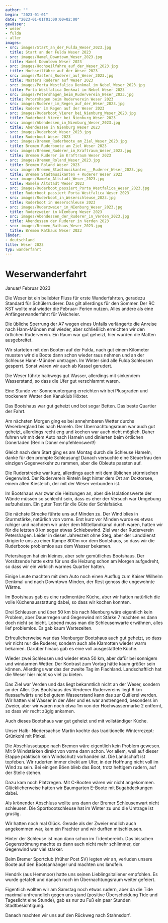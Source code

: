 ```yaml
---
author: ""
begin: "2023-01-01"
date: "2023-01-01T01:00:00+02:00"
gewässer:
- weser
- fulda
- aller
images:
- src: images/Start_an_der_Fulda_Weser_2023.jpg
  title: Start an der Fulda Weser 2023
- src: images/Hamel_Downtown_Weser_2023.jpg
  title: Hamel Downtown Weser 2023
- src: images/Hochseilfahre_auf_der_Weser_2023.jpg
  title: Hochseilfähre auf der Weser 2023
- src: images/Masters_Ruderer_auf_Weser_2023.jpg
  title: Masters Ruderer auf Weser 2023
- src: images/Porta_Westfalica_Denkmal_im_Nebel_Weser_2023.jpg
  title: Porta Westfalica Denkmal im Nebel Weser 2023
- src: images/Petershagen_beim_Ruderverein_Weser_2023.jpg
  title: Petershagen beim Ruderverein Weser 2023
- src: images/Ruderer_im_Regen_auf_der_Weser_2023.jpg
  title: Ruderer im Regen auf der Weser 2023
- src: images/Ruderboot_Vierer_bei_Nienburg_Weser_2023.jpg
  title: Ruderboot Vierer bei Nienburg Weser 2023
- src: images/Abendessen_in_Nienburg_Weser_2023.jpg
  title: Abendessen in Nienburg Weser 2023
- src: images/Ruderboot_Weser_2023.jpg
  title: Ruderboot Weser 2023
- src: images/Bremen_Ruderboote_am_Ziel_Weser_2023.jpg
  title: Bremen Ruderboote am Ziel Weser 2023
- src: images/Bremen_Ruderer_im_Kraftraum_Weser_2023.jpg
  title: Bremen Ruderer im Kraftraum Weser 2023
- src: images/Bremen_Roland_Weser_2023.jpg
  title: Bremen Roland Weser 2023
- src: images/Bremen_Stadtmusikanten___Ruderer_Weser_2023.jpg
  title: Bremen Stadtmusikanten + Ruderer Weser 2023
- src: images/Hameln_Altstadt_Weser_2023.jpg
  title: Hameln Altstadt Weser 2023
- src: images/Ruderboot_passiert_Porta_Westfalica_Weser_2023.jpg
  title: Ruderboot passiert Porta Westfalica Weser 2023
- src: images/Ruderboot_in_Weserschleuse_2023.jpg
  title: Ruderboot in Weserschleuse 2023
- src: images/Ruderzweier_in_NIenburg_Weser_2023.jpg
  title: Ruderzweier in NIenburg Weser 2023
- src: images/Abendessen_der_Ruderer_in_Verden_2023.jpg
  title: Abendessen der Ruderer in Verden 2023
- src: images/Bremen_Rathaus_Weser_2023.jpg
  title: Bremen Rathaus Weser 2023
länder:
- deutschland
title: Weser 2023
typ: wanderfahrt
---
```



# Weserwanderfahrt


Januar/ Februar 2023

Die Weser ist ein beliebter Fluss für erste Wanderfahrten, geradezu Standard für Schülerruderer. Das gilt allerdings für den Sommer. Der RC KST wollte mal wieder die Februar- Ferien nutzen. Alles andere als eine Anfängerwanderfahrt für Weicheier.

Die übliche Sperrung der A7 wegen eines Unfalls verlängerte die Anreise nach Hann-Münden mal wieder, aber schließlich erreichten wir den örtlichen Ruderverein. Ein Raum war gut geheizt, hier wurden die Matten ausgebreitet.

Wir starteten mit den Booten auf der Fulda, nach gut einem Kilometer mussten wir die Boote dann schon wieder raus nehmen und an der Schleuse Hann-Münden umtragen. Im Winter sind alle Fulda Schleusen gesperrt. Sonst wären wir auch ab Kassel gerudert.

Die Weser führte halbwegs gut Wasser, allerdings mit sinkendem Wasserstand, so dass die Ufer gut verschlammt waren.

Eine Stunde vor Sonnenuntergang erreichten wir bei Plusgraden und trockenem Wetter den Kanuklub Höxter.

Das Bootshaus war gut geheizt und bot sogar Betten. Das beste Quartier der Fahrt.

Am nächsten Morgen ging es bei annehmbaren Wetter durchs Weserbergland bis nach Hameln. Der Übernachtungsraum war auch gut geheizt, allerdings recht eng und kochen war auch nicht möglich. Daher fuhren wir mit dem Auto nach Hameln und dinierten beim örtlichen Dönerladen (Berlin Döner empfehlenswert!)

Gleich nach dem Start ging es am Montag durch die Schleuse Hameln, danke für den prompte Schleusung! Danach versuchte eine Steuerfrau den einzigen Gegenverkehr zu rammen, aber die Obleute passten auf.

Die Ruderstrecke war kurz, allerdings auch mit dem üblichen stürmischen Gegenwind. Der Ruderverein Rinteln liegt hinter dem Ort am Doktorsee, einem alten Kiesteich, der mit der Weser verbunden ist.

Im Bootshaus war zwar die Heizungen an, aber die Isolationswerte der Wände müssen so schlecht sein, dass es eher der Versuch war Umgebung aufzuheizen. Ein guter Test für die Güte der Schlafsäcke.

Die nächste Strecke führte uns auf Minden zu. Der Wind blies in Sturmstärke, natürlich von vorne. Erst kurz vor Minden wurde es etwas ruhiger und nachdem wir unter dem Mittellandkanal durch waren, hatten wir für die letzten 8 km sogar etwas Schiebewind. Ziel war der Ruderverein Petershagen. Leider in dieser Jahreszeit ohne Steg, aber der Landdienst dirigierte uns zu einer Rampe 800m vor dem Bootshaus, so dass wir die Ruderboote problemlos aus dem Wasser bekamen.

Petershagen hat ein kleines, aber sehr gemütliches Bootshaus. Der Vorsitzende hatte extra für uns die Heizung schon am Morgen aufgedreht, so dass wir ein wirklich warmes Quartier hatten.

Einige Leute machten mit dem Auto noch einen Ausflug zum Kaiser Wilhelm Denkmal und nach Downtown Minden, der Rest genoss die ungewohnte Wärme.

Im Bootshaus gab es eine rudimentäre Küche, aber wir hatten natürlich die volle Küchenausstattung dabei, so dass wir kochen konnten.

Drei Schleusen und über 50 km bis nach Nienburg wäre eigentlich kein Problem, aber Dauerregen und Gegenwind mit Stärke 7 machten es dann doch nicht so leicht. Lobend muss man die Schleusenwarte erwähnen, alles lief problemlos. Es gab kaum Wartezeiten.

Erfreulicherweise war das Nienburger Bootshaus auch gut geheizt, so dass wir nicht nur die Ruderer, sondern auch alle Klamotten wieder warm bekamen. Darüber hinaus gab es eine voll ausgestattete Küche.

Wieder zwei Schleusen und wieder etwa 50 km, aber dafür bei sonnigem und windarmen Wetter. Der Kontrast zum Vortag hätte kaum größer sein können. Allerdings war das der zweite Tag im Flachland. Landschaftlich hat die Weser hier nicht so viel zu bieten.

Das Ziel war Verden und das liegt bekanntlich nicht an der Weser, sondern an der Aller. Das Bootshaus des Verdener Rudervereins liegt 6 km flussaufwärts und bei gutem Wasserstand kann das zur Quälerei werden. Wir hatten viel Wasser in der Aller und es war anstrengend, besonders im Zweier, aber wir waren noch etwa 1m von der Hochwassermarke 2 entfernt, so dass wir recht zügig ankamen.

Auch dieses Bootshaus war gut geheizt und mit vollständiger Küche.

Unser Halb- Niedersachse Martin kochte das traditionelle Winterrezept: Grünkohl mit Pinkel.

Die Abschlussetappe nach Bremen wäre eigentlich kein Problem gewesen. Mit 9 Windstärken direkt von vorne dann schon. Vor allem, weil auf dieser Etappe praktisch kein Windschutz vorhanden ist. Die Landschaft ist topfeben. Wir ruderten immer direkt am Ufer, in der Hoffnung nicht voll im Wind zu sein. Bei einigen Böen blieb das Boot, trotz heftigem rudern, auf der Stelle stehen.

Dazu kam noch Platzregen. Mit C-Booten wären wir nicht angekommen. Glücklicherweise hatten wir Baumgarten E-Boote mit Bugabdeckungen dabei.

Als krönender Abschluss wollte uns dann der Bremer Schleusenwart nicht schleusen. Die Sportbootschleuse hat im Winter zu und die Umtrage ist gruslig.

Wir hatten noch mal Glück. Gerade als der Zweier endlich auch angekommen war, kam ein Frachter und wir durften mitschleusen.

Hinter der Schleuse ist man dann schon im Tidenbereich. Das bisschen Gegenströmung machte es dann auch nicht mehr schlimmer, der Gegenwind war viel stärker.

Beim Bremer Sportclub (früher Post SV) legten wir an, verluden unsere Boote auf den Bootsanhänger und machten uns landfein.

Hendrik (aus Hemmoor) hatte uns seinen Lieblingsitaliener empfohlen. Es wurde getafelt und danach noch im Übernachtungsraum weiter gefeiert.

Eigentlich wollten wir am Samstag noch etwas rudern, aber da die Tide maximal unfreundlich gegen uns stand (positive Überscheidung Tide und Tageslicht eine Stunde), gab es nur zu Fuß ein paar Stunden Stadtbesichtigung.

Danach machten wir uns auf den Rückweg nach Stahnsdorf.
